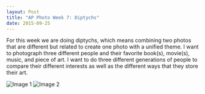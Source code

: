 ```yaml
---
layout: Post
title: "AP Photo Week 7: Diptychs"
date: 2015-09-25
---
```


 
For this week we are doing diptychs, which means combining two photos
that are different but related to create one photo with a unified theme.
I want to photograph three different people and their favorite book(s),
movie(s), music, and piece of art. I want to do three different
generations of people to compare their different interests as well as
the different ways that they store their art.

![Image 1][dyptich1]
![Image 2][dyptich2]

[dyptich1]: /assets/img/week7/dip1.jpg
[dyptich2]: /assets/img/week7/dip2.jpg
